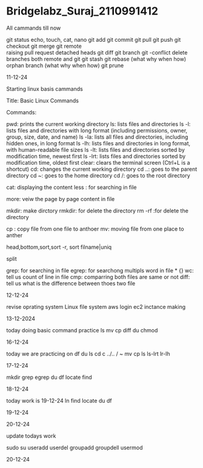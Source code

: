 # Bridgelabz_Suraj_2110991412
All cammands till now 

git status
echo, touch, cat, nano
git add
git commit
git pull
git push
git checkout
git merge
git remote					
raising pull request
detached heads 
git diff
git branch
git -conflict
delete branches both remote and git 
git stash
git rebase (what why when how)
orphan branch (what why when how)
git prune

11-12-24




Starting linux basis cammands

Title: Basic Linux Commands

Commands:

pwd: prints the current working directory ls: lists files and directories ls -l: lists files and directories with long format (including permissions, owner, group, size, date, and name) ls -la: lists all files and directories, including hidden ones, in long format ls -lh: lists files and directories in long format, with human-readable file sizes ls -lt: lists files and directories sorted by modification time, newest first ls -lrt: lists files and directories sorted by modification time, oldest first clear: clears the terminal screen (Ctrl+L is a shortcut) cd: changes the current working directory cd ..: goes to the parent directory cd ~: goes to the home directory cd /: goes to the root directory

cat: displaying the content less : for searching in file

more: veiw the page by page content in file

mkdir: make dirctory rmkdir: for delete the directory rm -rf :for delete the directory

cp : copy file from one file to anthoer mv: moving file from one place to anther

head,bottom,sort,sort -r, sort filname|uniq

split

grep: for searching in file egrep: for searchong multipls word in file
 *
 {} 
wc: tell us count of line in file cmp: comparring both files are same or not
 diff: tell us what is the difference between thoes two file

12-12-24


revise oprating system
Linux file system
aws login
ec2 inctance making

13-12-2024



today doing basic command practice 
ls 
mv
 cp 
diff
du 
chmod

16-12-24



today we are practicing on
df
du
ls
cd
c ../..
/
~
mv
 cp
ls
ls-lrt
lr-lh


17-12-24

mkdir
grep
egrep
du 
df
locate
find

18-12-24



today work is 19-12-24
ln
find
locate
du
df


19-12-24


20-12-24

update todays work

sudo
su
useradd
userdel
groupadd
groupdell
usermod


20-12-24
